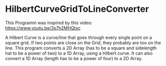 # HilbertCurveGridToLineConverter

This Programm was inspired by this video: https://www.youtu.be/3s7h2MHQtxc

A Hilbert Curve is a curve/line that goes through every single point on a square grid. If two points are close on the Grid, they probably are too on the line. This program converts a 2D Array (has to be a square and sidelength hat to be a power of two) to a 1D Array, using a Hilbert curve. It can also convert a 1D Array (length has to be a power of four) to a 2D Array.

